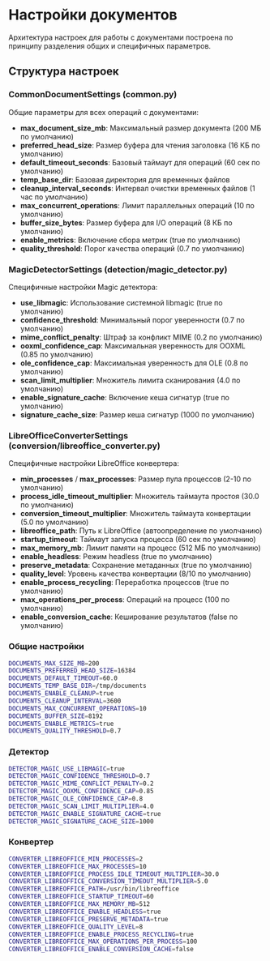 # Настройки документов

Архитектура настроек для работы с документами построена по принципу разделения общих и специфичных параметров.

## Структура настроек

### CommonDocumentSettings (common.py)
Общие параметры для всех операций с документами:

- **max_document_size_mb**: Максимальный размер документа (200 МБ по умолчанию)
- **preferred_head_size**: Размер буфера для чтения заголовка (16 КБ по умолчанию)
- **default_timeout_seconds**: Базовый таймаут для операций (60 сек по умолчанию)
- **temp_base_dir**: Базовая директория для временных файлов
- **cleanup_interval_seconds**: Интервал очистки временных файлов (1 час по умолчанию)
- **max_concurrent_operations**: Лимит параллельных операций (10 по умолчанию)
- **buffer_size_bytes**: Размер буфера для I/O операций (8 КБ по умолчанию)
- **enable_metrics**: Включение сбора метрик (true по умолчанию)
- **quality_threshold**: Порог качества операций (0.7 по умолчанию)

### MagicDetectorSettings (detection/magic_detector.py)
Специфичные настройки Magic детектора:

- **use_libmagic**: Использование системной libmagic (true по умолчанию)
- **confidence_threshold**: Минимальный порог уверенности (0.7 по умолчанию)
- **mime_conflict_penalty**: Штраф за конфликт MIME (0.2 по умолчанию)
- **ooxml_confidence_cap**: Максимальная уверенность для OOXML (0.85 по умолчанию)
- **ole_confidence_cap**: Максимальная уверенность для OLE (0.8 по умолчанию)
- **scan_limit_multiplier**: Множитель лимита сканирования (4.0 по умолчанию)
- **enable_signature_cache**: Включение кеша сигнатур (true по умолчанию)
- **signature_cache_size**: Размер кеша сигнатур (1000 по умолчанию)

### LibreOfficeConverterSettings (conversion/libreoffice_converter.py)
Специфичные настройки LibreOffice конвертера:

- **min_processes** / **max_processes**: Размер пула процессов (2-10 по умолчанию)
- **process_idle_timeout_multiplier**: Множитель таймаута простоя (30.0 по умолчанию)
- **conversion_timeout_multiplier**: Множитель таймаута конвертации (5.0 по умолчанию)
- **libreoffice_path**: Путь к LibreOffice (автоопределение по умолчанию)
- **startup_timeout**: Таймаут запуска процесса (60 сек по умолчанию)
- **max_memory_mb**: Лимит памяти на процесс (512 МБ по умолчанию)
- **enable_headless**: Режим headless (true по умолчанию)
- **preserve_metadata**: Сохранение метаданных (true по умолчанию)
- **quality_level**: Уровень качества конвертации (8/10 по умолчанию)
- **enable_process_recycling**: Переработка процессов (true по умолчанию)
- **max_operations_per_process**: Операций на процесс (100 по умолчанию)
- **enable_conversion_cache**: Кеширование результатов (false по умолчанию)


### Общие настройки
```bash
DOCUMENTS_MAX_SIZE_MB=200
DOCUMENTS_PREFERRED_HEAD_SIZE=16384
DOCUMENTS_DEFAULT_TIMEOUT=60.0
DOCUMENTS_TEMP_BASE_DIR=/tmp/documents
DOCUMENTS_ENABLE_CLEANUP=true
DOCUMENTS_CLEANUP_INTERVAL=3600
DOCUMENTS_MAX_CONCURRENT_OPERATIONS=10
DOCUMENTS_BUFFER_SIZE=8192
DOCUMENTS_ENABLE_METRICS=true
DOCUMENTS_QUALITY_THRESHOLD=0.7
```

### Детектор
```bash
DETECTOR_MAGIC_USE_LIBMAGIC=true
DETECTOR_MAGIC_CONFIDENCE_THRESHOLD=0.7
DETECTOR_MAGIC_MIME_CONFLICT_PENALTY=0.2
DETECTOR_MAGIC_OOXML_CONFIDENCE_CAP=0.85
DETECTOR_MAGIC_OLE_CONFIDENCE_CAP=0.8
DETECTOR_MAGIC_SCAN_LIMIT_MULTIPLIER=4.0
DETECTOR_MAGIC_ENABLE_SIGNATURE_CACHE=true
DETECTOR_MAGIC_SIGNATURE_CACHE_SIZE=1000
```

### Конвертер
```bash
CONVERTER_LIBREOFFICE_MIN_PROCESSES=2
CONVERTER_LIBREOFFICE_MAX_PROCESSES=10
CONVERTER_LIBREOFFICE_PROCESS_IDLE_TIMEOUT_MULTIPLIER=30.0
CONVERTER_LIBREOFFICE_CONVERSION_TIMEOUT_MULTIPLIER=5.0
CONVERTER_LIBREOFFICE_PATH=/usr/bin/libreoffice
CONVERTER_LIBREOFFICE_STARTUP_TIMEOUT=60
CONVERTER_LIBREOFFICE_MAX_MEMORY_MB=512
CONVERTER_LIBREOFFICE_ENABLE_HEADLESS=true
CONVERTER_LIBREOFFICE_PRESERVE_METADATA=true
CONVERTER_LIBREOFFICE_QUALITY_LEVEL=8
CONVERTER_LIBREOFFICE_ENABLE_PROCESS_RECYCLING=true
CONVERTER_LIBREOFFICE_MAX_OPERATIONS_PER_PROCESS=100
CONVERTER_LIBREOFFICE_ENABLE_CONVERSION_CACHE=false
```
